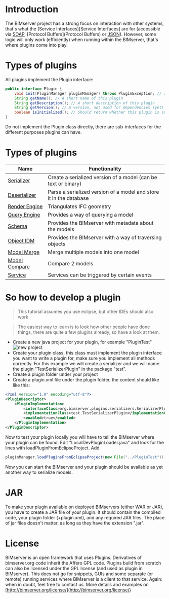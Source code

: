 # Introduction

The BIMserver project has a strong focus on interaction with other systems, that's what the (Service Interfaces)[Service Interfaces] are for (accessible via [SOAP](SOAP), [Protocol Buffers](Protocol Buffers) or [JSON](JSON-API)). However, some logic will only work (efficiently) when running within the BIMserver, that's where plugins come into play.

# Types of plugins

All plugins implement the Plugin interface:
```java
public interface Plugin {
	void init(PluginManager pluginManager) throws PluginException; // Initialization code, if your plugin requires other plugins, this is the time to check for them, be sure to throw a PluginException when something is wrong
	String getName(); // A short name of this plugin
	String getDescription(); // A short description of this plugin
	String getVersion(); // A version, not used for dependencies (yet)
	boolean isInitialized(); // Should return whether this plugin is successfully initialized
}
```

Do not implement the Plugin class directly, there are sub-interfaces for the different purposes plugins can have.

# Types of plugins

| Name | Functionality |
| ---- | ------------- |
| [Serializer](Serializer-Plugin) | Create a serialized version of a model (can be text or binary)|
| [Deserializer](Deserializer-Plugin) | Parse a serialized version of a model and store it in the database |
| [Render Engine](Render-Engine-Plugin) | Triangulates IFC geometry |
| [Query Engine](Query-Engine-Plugin) | Provides a way of querying a model |
| [Schema](Schema-Plugin) | Provides the BIMserver with metadata about the models |
| [Object IDM](ObjectIDM-Plugin) | Provides the BIMserver with a way of traversing objects |
| [Model Merge](Model-Merge-Plugin) | Merge multiple models into one model |
| [Model Compare](Model-Compare-Plugin) | Compare 2 models |
| [Service](Service-Plugin) | Services can be triggered by certain events |

# So how to develop a plugin

> This tutorial assumes you use eclipse, but other IDEs should also work


> The easiest way to learn is to look how other people have done things, there are quite a few plugins already, so have a look at them.

  * Create a new java project for your plugin, for example "PluginTest"
![new project](http://bimserver.googlecode.com/svn/wiki/images/newproject.png)
  * Create your plugin class, this class must implement the plugin interface you want to write a plugin for, make sure you implement all methods correctly. For this example we will create a serializer and we will name the plugin "TestSerializerPlugin" in the package "test".
  * Create a plugin folder under your project
  * Create a plugin.xml file under the plugin folder, the content should like like this:
```xml
<?xml version="1.0" encoding="utf-8"?>
<PluginDescriptor>		
	<PluginImplementation>
		<interfaceClass>org.bimserver.plugins.serializers.SerializerPlugin</interfaceClass>
		<implementationClass>test.TestSerializerPlugin</implementationClass>
		<enabled>true</enabled>
	</PluginImplementation>
</PluginDescriptor>
```

Now to test your plugin locally you will have to tell the BIMserver where your plugin can be found. Edit "LocalDevPluginLoader.java" and  look for the lines with loadPluginFromEclipseProject. Add

```java
pluginManager.loadPluginsFromEclipseProject(new File("../PluginTest"));
```

Now you can start the BIMserver and your plugin should be available as yet another way to serialize models.

# JAR

To make your plugin available on deployed BIMservers (either WAR or JAR), you have to create a JAR file of your plugin. It should contain the compiled code, your plugin folder (+plugin.xml), and any required JAR files. The place of jar files doesn't matter, as long as they have the extension ".jar".

# License

BIMserver is an open framework that uses Plugins. Derivatives of bimserver.org code inherit the Affero GPL code. Plugins build from scratch can also be licensed under the GPL license (and used as plugin in BIMserver).  This does not go for snippets, GUIs and some separate (or remote) running services where BIMserver is a client to that service. Again: when in doubt, feel free to contact us.
More details and examples on [http://bimserver.org/license/](http://bimserver.org/license/)